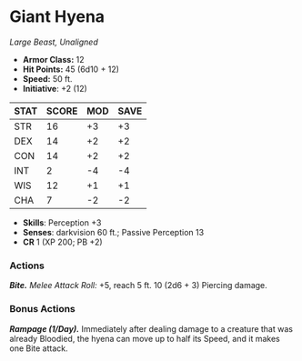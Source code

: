 # Giant Hyena

*Large Beast, Unaligned*

- **Armor Class:** 12
- **Hit Points:** 45 (6d10 + 12)
- **Speed:** 50 ft.
- **Initiative**: +2 (12)

|STAT|SCORE|MOD|SAVE|
| --- | --- | --- | ---- |
| STR | 16 | +3 | +3 |
| DEX | 14 | +2 | +2 |
| CON | 14 | +2 | +2 |
| INT | 2 | -4 | -4 |
| WIS | 12 | +1 | +1 |
| CHA | 7 | -2 | -2 |

- **Skills**: Perception +3
- **Senses**: darkvision 60 ft.; Passive Perception 13
- **CR** 1 (XP 200; PB +2)

### Actions

***Bite.*** *Melee Attack Roll:* +5, reach 5 ft. 10 (2d6 + 3) Piercing damage.


### Bonus Actions

***Rampage (1/Day).*** Immediately after dealing damage to a creature that was already Bloodied, the hyena can move up to half its Speed, and it makes one Bite attack.

